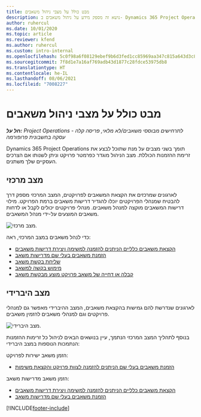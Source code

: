 ```yaml
---
title: מבט כולל על מצבי ניהול משאבים
description: נושא זה מספק מידע על ניהול משאבים ב- Dynamics 365 Project Operations.
author: ruhercul
ms.date: 10/01/2020
ms.topic: article
ms.reviewer: kfend
ms.author: ruhercul
ms.custom: intro-internal
ms.openlocfilehash: 5c0f98a6f08129ebef9b6d3fed1cc85969aa347c815a643d3c8dd639b42c0e8c
ms.sourcegitcommit: 7f8d1e7a16af769adb43d1877c28fdce53975db8
ms.translationtype: HT
ms.contentlocale: he-IL
ms.lasthandoff: 08/06/2021
ms.locfileid: "7008227"
---
```

# <a name="resource-management-modes-overview"></a>מבט כולל על מצבי ניהול משאבים

_**חל על:** Project Operations לתרחישים מבוססי משאבים/לא מלאי, פריסה קלה - עסקה בחשבונית פרופורמה_


Dynamics 365 Project Operations תומך בשני מצבים על מנת שתוכל לבצע את זרימת ההזמנות הכוללת. מצב הניהול מוגדר כפרמטר פרויקט וניתן לשנותו אם הצרכים העסקיים שלך משתנים.    

## <a name="central-mode"></a>מצב מרכזי
לארגונים שמרכזים את הקצאת המשאבים לפרויקטים, המצב המרכזי מספק דרך להבטיח שמנהלי הפרויקטים יוכלו להגדיר דרישות משאבים ברמת הפרויקט. מילוי דרישות המשאבים מוקצה למנהל משאבים. מנהלי פרויקטים יכולים לקבל או לדחות משאבים המוצעים על-ידי מנהל המשאבים.

![מצב מרכזי.](./media/resource-management-central.png)

כדי לנהל משאבים במצב המרכזי, ראה:

- [הקצאת משאבים כלליים הניתנים להזמנה למשימה ויצירת דרישות משאבים](/dynamics365/project-service/assign-generic-bookable-resource)
- [הזמנת משאבים בעלי שם מדרישות משאב](/dynamics365/project-service/book-named-resource)
- [שליחת בקשת משאב](/dynamics365/project-service/submit-resource-request)
- [מימוש בקשה למשאב](/dynamics365/project-service/resource-management-fulfill-requests)
- [קבלה או דחייה של משאב פרויקט מוצע מבקשת משאב](/dynamics365/project-service/accept-reject-proposed-resource)

## <a name="hybrid-mode"></a>מצב היברידי
לארגונים שנדרשת להם גמישות בהקצאת משאבים, המצב ההיברידי מאפשר גם למנהלי פרויקטים וגם למנהלי משאבים להזמין משאבים.

![מצב היברידי.](./media/resource-management-hybrid.png)

בנוסף לתהליך המצב המרכזי הנתמך, עיין בנושאים הבאים לניהול כל זרימות ההזמנות הנתמכות הנוספות במצב היברידי:

הזמן משאב ישירות לפרויקט:
- [הזמנת משאבים בעלי שם הניתנים להזמנה לצוות פרויקט והקצאת משימות](/dynamics365/project-service/assign-named-bookable-resource)

הזמן משאב מדרישות משאב:
- [הקצאת משאבים כלליים הניתנים להזמנה למשימה ויצירת דרישות משאבים](/dynamics365/project-service/assign-generic-bookable-resource)
- [הזמנת משאבים בעלי שם מדרישות משאב](/dynamics365/project-service/book-named-resource)


[!INCLUDE[footer-include](../includes/footer-banner.md)]